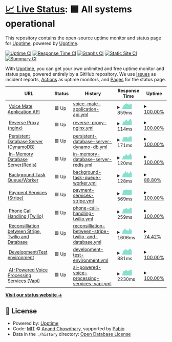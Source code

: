# [📈 Live Status](https://demo.upptime.js.org): <!--live status--> **🟩 All systems operational**

This repository contains the open-source uptime monitor and status page for [Upptime](https://upptime.js.org), powered by [Upptime](https://github.com/upptime/upptime).

[![Uptime CI](https://github.com/Voice-Mate/status-page/workflows/Uptime%20CI/badge.svg)](https://github.com/Voice-Mate/status-page/actions?query=workflow%3A%22Uptime+CI%22)
[![Response Time CI](https://github.com/Voice-Mate/status-page/workflows/Response%20Time%20CI/badge.svg)](https://github.com/Voice-Mate/status-page/actions?query=workflow%3A%22Response+Time+CI%22)
[![Graphs CI](https://github.com/Voice-Mate/status-page/workflows/Graphs%20CI/badge.svg)](https://github.com/Voice-Mate/status-page/actions?query=workflow%3A%22Graphs+CI%22)
[![Static Site CI](https://github.com/Voice-Mate/status-page/workflows/Static%20Site%20CI/badge.svg)](https://github.com/Voice-Mate/status-page/actions?query=workflow%3A%22Static+Site+CI%22)
[![Summary CI](https://github.com/Voice-Mate/status-page/workflows/Summary%20CI/badge.svg)](https://github.com/Voice-Mate/status-page/actions?query=workflow%3A%22Summary+CI%22)

With [Upptime](https://upptime.js.org), you can get your own unlimited and free uptime monitor and status page, powered entirely by a GitHub repository. We use [Issues](https://github.com/upptime/upptime/issues) as incident reports, [Actions](https://github.com/Voice-Mate/status-page/actions) as uptime monitors, and [Pages](https://demo.upptime.js.org) for the status page.

<!--start: status pages-->
<!-- This summary is generated by Upptime (https://github.com/upptime/upptime) -->
<!-- Do not edit this manually, your changes will be overwritten -->
<!-- prettier-ignore -->
| URL | Status | History | Response Time | Uptime |
| --- | ------ | ------- | ------------- | ------ |
| <img alt="" src="https://icons.duckduckgo.com/ip3/voicemate.nl.ico" height="13"> [Voice Mate Application API](https://voicemate.nl/fastapistatus) | 🟩 Up | [voice-mate-application-api.yml](https://github.com/Voice-Mate/status-page/commits/HEAD/history/voice-mate-application-api.yml) | <details><summary><img alt="Response time graph" src="./graphs/voice-mate-application-api/response-time-week.png" height="20"> 859ms</summary><br><a href="https://status.voicemate.nl/history/voice-mate-application-api"><img alt="Response time 769" src="https://img.shields.io/endpoint?url=https%3A%2F%2Fraw.githubusercontent.com%2FVoice-Mate%2Fstatus-page%2FHEAD%2Fapi%2Fvoice-mate-application-api%2Fresponse-time.json"></a><br><a href="https://status.voicemate.nl/history/voice-mate-application-api"><img alt="24-hour response time 701" src="https://img.shields.io/endpoint?url=https%3A%2F%2Fraw.githubusercontent.com%2FVoice-Mate%2Fstatus-page%2FHEAD%2Fapi%2Fvoice-mate-application-api%2Fresponse-time-day.json"></a><br><a href="https://status.voicemate.nl/history/voice-mate-application-api"><img alt="7-day response time 859" src="https://img.shields.io/endpoint?url=https%3A%2F%2Fraw.githubusercontent.com%2FVoice-Mate%2Fstatus-page%2FHEAD%2Fapi%2Fvoice-mate-application-api%2Fresponse-time-week.json"></a><br><a href="https://status.voicemate.nl/history/voice-mate-application-api"><img alt="30-day response time 961" src="https://img.shields.io/endpoint?url=https%3A%2F%2Fraw.githubusercontent.com%2FVoice-Mate%2Fstatus-page%2FHEAD%2Fapi%2Fvoice-mate-application-api%2Fresponse-time-month.json"></a><br><a href="https://status.voicemate.nl/history/voice-mate-application-api"><img alt="1-year response time 769" src="https://img.shields.io/endpoint?url=https%3A%2F%2Fraw.githubusercontent.com%2FVoice-Mate%2Fstatus-page%2FHEAD%2Fapi%2Fvoice-mate-application-api%2Fresponse-time-year.json"></a></details> | <details><summary><a href="https://status.voicemate.nl/history/voice-mate-application-api">100.00%</a></summary><a href="https://status.voicemate.nl/history/voice-mate-application-api"><img alt="All-time uptime 99.99%" src="https://img.shields.io/endpoint?url=https%3A%2F%2Fraw.githubusercontent.com%2FVoice-Mate%2Fstatus-page%2FHEAD%2Fapi%2Fvoice-mate-application-api%2Fuptime.json"></a><br><a href="https://status.voicemate.nl/history/voice-mate-application-api"><img alt="24-hour uptime 100.00%" src="https://img.shields.io/endpoint?url=https%3A%2F%2Fraw.githubusercontent.com%2FVoice-Mate%2Fstatus-page%2FHEAD%2Fapi%2Fvoice-mate-application-api%2Fuptime-day.json"></a><br><a href="https://status.voicemate.nl/history/voice-mate-application-api"><img alt="7-day uptime 100.00%" src="https://img.shields.io/endpoint?url=https%3A%2F%2Fraw.githubusercontent.com%2FVoice-Mate%2Fstatus-page%2FHEAD%2Fapi%2Fvoice-mate-application-api%2Fuptime-week.json"></a><br><a href="https://status.voicemate.nl/history/voice-mate-application-api"><img alt="30-day uptime 100.00%" src="https://img.shields.io/endpoint?url=https%3A%2F%2Fraw.githubusercontent.com%2FVoice-Mate%2Fstatus-page%2FHEAD%2Fapi%2Fvoice-mate-application-api%2Fuptime-month.json"></a><br><a href="https://status.voicemate.nl/history/voice-mate-application-api"><img alt="1-year uptime 99.99%" src="https://img.shields.io/endpoint?url=https%3A%2F%2Fraw.githubusercontent.com%2FVoice-Mate%2Fstatus-page%2FHEAD%2Fapi%2Fvoice-mate-application-api%2Fuptime-year.json"></a></details>
| <img alt="" src="https://icons.duckduckgo.com/ip3/voicemate.nl.ico" height="13"> [Reverse Proxy (nginx)](https://voicemate.nl/healthcheck) | 🟩 Up | [reverse-proxy-nginx.yml](https://github.com/Voice-Mate/status-page/commits/HEAD/history/reverse-proxy-nginx.yml) | <details><summary><img alt="Response time graph" src="./graphs/reverse-proxy-nginx/response-time-week.png" height="20"> 114ms</summary><br><a href="https://status.voicemate.nl/history/reverse-proxy-nginx"><img alt="Response time 118" src="https://img.shields.io/endpoint?url=https%3A%2F%2Fraw.githubusercontent.com%2FVoice-Mate%2Fstatus-page%2FHEAD%2Fapi%2Freverse-proxy-nginx%2Fresponse-time.json"></a><br><a href="https://status.voicemate.nl/history/reverse-proxy-nginx"><img alt="24-hour response time 95" src="https://img.shields.io/endpoint?url=https%3A%2F%2Fraw.githubusercontent.com%2FVoice-Mate%2Fstatus-page%2FHEAD%2Fapi%2Freverse-proxy-nginx%2Fresponse-time-day.json"></a><br><a href="https://status.voicemate.nl/history/reverse-proxy-nginx"><img alt="7-day response time 114" src="https://img.shields.io/endpoint?url=https%3A%2F%2Fraw.githubusercontent.com%2FVoice-Mate%2Fstatus-page%2FHEAD%2Fapi%2Freverse-proxy-nginx%2Fresponse-time-week.json"></a><br><a href="https://status.voicemate.nl/history/reverse-proxy-nginx"><img alt="30-day response time 121" src="https://img.shields.io/endpoint?url=https%3A%2F%2Fraw.githubusercontent.com%2FVoice-Mate%2Fstatus-page%2FHEAD%2Fapi%2Freverse-proxy-nginx%2Fresponse-time-month.json"></a><br><a href="https://status.voicemate.nl/history/reverse-proxy-nginx"><img alt="1-year response time 118" src="https://img.shields.io/endpoint?url=https%3A%2F%2Fraw.githubusercontent.com%2FVoice-Mate%2Fstatus-page%2FHEAD%2Fapi%2Freverse-proxy-nginx%2Fresponse-time-year.json"></a></details> | <details><summary><a href="https://status.voicemate.nl/history/reverse-proxy-nginx">100.00%</a></summary><a href="https://status.voicemate.nl/history/reverse-proxy-nginx"><img alt="All-time uptime 100.00%" src="https://img.shields.io/endpoint?url=https%3A%2F%2Fraw.githubusercontent.com%2FVoice-Mate%2Fstatus-page%2FHEAD%2Fapi%2Freverse-proxy-nginx%2Fuptime.json"></a><br><a href="https://status.voicemate.nl/history/reverse-proxy-nginx"><img alt="24-hour uptime 100.00%" src="https://img.shields.io/endpoint?url=https%3A%2F%2Fraw.githubusercontent.com%2FVoice-Mate%2Fstatus-page%2FHEAD%2Fapi%2Freverse-proxy-nginx%2Fuptime-day.json"></a><br><a href="https://status.voicemate.nl/history/reverse-proxy-nginx"><img alt="7-day uptime 100.00%" src="https://img.shields.io/endpoint?url=https%3A%2F%2Fraw.githubusercontent.com%2FVoice-Mate%2Fstatus-page%2FHEAD%2Fapi%2Freverse-proxy-nginx%2Fuptime-week.json"></a><br><a href="https://status.voicemate.nl/history/reverse-proxy-nginx"><img alt="30-day uptime 100.00%" src="https://img.shields.io/endpoint?url=https%3A%2F%2Fraw.githubusercontent.com%2FVoice-Mate%2Fstatus-page%2FHEAD%2Fapi%2Freverse-proxy-nginx%2Fuptime-month.json"></a><br><a href="https://status.voicemate.nl/history/reverse-proxy-nginx"><img alt="1-year uptime 100.00%" src="https://img.shields.io/endpoint?url=https%3A%2F%2Fraw.githubusercontent.com%2FVoice-Mate%2Fstatus-page%2FHEAD%2Fapi%2Freverse-proxy-nginx%2Fuptime-year.json"></a></details>
| <img alt="" src="https://icons.duckduckgo.com/ip3/voicemate.nl.ico" height="13"> [Persistent Database Server (DynamoDB)](https://voicemate.nl/databasestatus) | 🟩 Up | [persistent-database-server-dynamo-db.yml](https://github.com/Voice-Mate/status-page/commits/HEAD/history/persistent-database-server-dynamo-db.yml) | <details><summary><img alt="Response time graph" src="./graphs/persistent-database-server-dynamo-db/response-time-week.png" height="20"> 171ms</summary><br><a href="https://status.voicemate.nl/history/persistent-database-server-dynamo-db"><img alt="Response time 180" src="https://img.shields.io/endpoint?url=https%3A%2F%2Fraw.githubusercontent.com%2FVoice-Mate%2Fstatus-page%2FHEAD%2Fapi%2Fpersistent-database-server-dynamo-db%2Fresponse-time.json"></a><br><a href="https://status.voicemate.nl/history/persistent-database-server-dynamo-db"><img alt="24-hour response time 145" src="https://img.shields.io/endpoint?url=https%3A%2F%2Fraw.githubusercontent.com%2FVoice-Mate%2Fstatus-page%2FHEAD%2Fapi%2Fpersistent-database-server-dynamo-db%2Fresponse-time-day.json"></a><br><a href="https://status.voicemate.nl/history/persistent-database-server-dynamo-db"><img alt="7-day response time 171" src="https://img.shields.io/endpoint?url=https%3A%2F%2Fraw.githubusercontent.com%2FVoice-Mate%2Fstatus-page%2FHEAD%2Fapi%2Fpersistent-database-server-dynamo-db%2Fresponse-time-week.json"></a><br><a href="https://status.voicemate.nl/history/persistent-database-server-dynamo-db"><img alt="30-day response time 173" src="https://img.shields.io/endpoint?url=https%3A%2F%2Fraw.githubusercontent.com%2FVoice-Mate%2Fstatus-page%2FHEAD%2Fapi%2Fpersistent-database-server-dynamo-db%2Fresponse-time-month.json"></a><br><a href="https://status.voicemate.nl/history/persistent-database-server-dynamo-db"><img alt="1-year response time 180" src="https://img.shields.io/endpoint?url=https%3A%2F%2Fraw.githubusercontent.com%2FVoice-Mate%2Fstatus-page%2FHEAD%2Fapi%2Fpersistent-database-server-dynamo-db%2Fresponse-time-year.json"></a></details> | <details><summary><a href="https://status.voicemate.nl/history/persistent-database-server-dynamo-db">100.00%</a></summary><a href="https://status.voicemate.nl/history/persistent-database-server-dynamo-db"><img alt="All-time uptime 99.99%" src="https://img.shields.io/endpoint?url=https%3A%2F%2Fraw.githubusercontent.com%2FVoice-Mate%2Fstatus-page%2FHEAD%2Fapi%2Fpersistent-database-server-dynamo-db%2Fuptime.json"></a><br><a href="https://status.voicemate.nl/history/persistent-database-server-dynamo-db"><img alt="24-hour uptime 100.00%" src="https://img.shields.io/endpoint?url=https%3A%2F%2Fraw.githubusercontent.com%2FVoice-Mate%2Fstatus-page%2FHEAD%2Fapi%2Fpersistent-database-server-dynamo-db%2Fuptime-day.json"></a><br><a href="https://status.voicemate.nl/history/persistent-database-server-dynamo-db"><img alt="7-day uptime 100.00%" src="https://img.shields.io/endpoint?url=https%3A%2F%2Fraw.githubusercontent.com%2FVoice-Mate%2Fstatus-page%2FHEAD%2Fapi%2Fpersistent-database-server-dynamo-db%2Fuptime-week.json"></a><br><a href="https://status.voicemate.nl/history/persistent-database-server-dynamo-db"><img alt="30-day uptime 100.00%" src="https://img.shields.io/endpoint?url=https%3A%2F%2Fraw.githubusercontent.com%2FVoice-Mate%2Fstatus-page%2FHEAD%2Fapi%2Fpersistent-database-server-dynamo-db%2Fuptime-month.json"></a><br><a href="https://status.voicemate.nl/history/persistent-database-server-dynamo-db"><img alt="1-year uptime 99.99%" src="https://img.shields.io/endpoint?url=https%3A%2F%2Fraw.githubusercontent.com%2FVoice-Mate%2Fstatus-page%2FHEAD%2Fapi%2Fpersistent-database-server-dynamo-db%2Fuptime-year.json"></a></details>
| <img alt="" src="https://icons.duckduckgo.com/ip3/voicemate.nl.ico" height="13"> [In-Memory Database Server(Redis)](https://voicemate.nl/redisstatus) | 🟩 Up | [in-memory-database-server-redis.yml](https://github.com/Voice-Mate/status-page/commits/HEAD/history/in-memory-database-server-redis.yml) | <details><summary><img alt="Response time graph" src="./graphs/in-memory-database-server-redis/response-time-week.png" height="20"> 120ms</summary><br><a href="https://status.voicemate.nl/history/in-memory-database-server-redis"><img alt="Response time 228" src="https://img.shields.io/endpoint?url=https%3A%2F%2Fraw.githubusercontent.com%2FVoice-Mate%2Fstatus-page%2FHEAD%2Fapi%2Fin-memory-database-server-redis%2Fresponse-time.json"></a><br><a href="https://status.voicemate.nl/history/in-memory-database-server-redis"><img alt="24-hour response time 102" src="https://img.shields.io/endpoint?url=https%3A%2F%2Fraw.githubusercontent.com%2FVoice-Mate%2Fstatus-page%2FHEAD%2Fapi%2Fin-memory-database-server-redis%2Fresponse-time-day.json"></a><br><a href="https://status.voicemate.nl/history/in-memory-database-server-redis"><img alt="7-day response time 120" src="https://img.shields.io/endpoint?url=https%3A%2F%2Fraw.githubusercontent.com%2FVoice-Mate%2Fstatus-page%2FHEAD%2Fapi%2Fin-memory-database-server-redis%2Fresponse-time-week.json"></a><br><a href="https://status.voicemate.nl/history/in-memory-database-server-redis"><img alt="30-day response time 504" src="https://img.shields.io/endpoint?url=https%3A%2F%2Fraw.githubusercontent.com%2FVoice-Mate%2Fstatus-page%2FHEAD%2Fapi%2Fin-memory-database-server-redis%2Fresponse-time-month.json"></a><br><a href="https://status.voicemate.nl/history/in-memory-database-server-redis"><img alt="1-year response time 228" src="https://img.shields.io/endpoint?url=https%3A%2F%2Fraw.githubusercontent.com%2FVoice-Mate%2Fstatus-page%2FHEAD%2Fapi%2Fin-memory-database-server-redis%2Fresponse-time-year.json"></a></details> | <details><summary><a href="https://status.voicemate.nl/history/in-memory-database-server-redis">100.00%</a></summary><a href="https://status.voicemate.nl/history/in-memory-database-server-redis"><img alt="All-time uptime 99.99%" src="https://img.shields.io/endpoint?url=https%3A%2F%2Fraw.githubusercontent.com%2FVoice-Mate%2Fstatus-page%2FHEAD%2Fapi%2Fin-memory-database-server-redis%2Fuptime.json"></a><br><a href="https://status.voicemate.nl/history/in-memory-database-server-redis"><img alt="24-hour uptime 100.00%" src="https://img.shields.io/endpoint?url=https%3A%2F%2Fraw.githubusercontent.com%2FVoice-Mate%2Fstatus-page%2FHEAD%2Fapi%2Fin-memory-database-server-redis%2Fuptime-day.json"></a><br><a href="https://status.voicemate.nl/history/in-memory-database-server-redis"><img alt="7-day uptime 100.00%" src="https://img.shields.io/endpoint?url=https%3A%2F%2Fraw.githubusercontent.com%2FVoice-Mate%2Fstatus-page%2FHEAD%2Fapi%2Fin-memory-database-server-redis%2Fuptime-week.json"></a><br><a href="https://status.voicemate.nl/history/in-memory-database-server-redis"><img alt="30-day uptime 99.96%" src="https://img.shields.io/endpoint?url=https%3A%2F%2Fraw.githubusercontent.com%2FVoice-Mate%2Fstatus-page%2FHEAD%2Fapi%2Fin-memory-database-server-redis%2Fuptime-month.json"></a><br><a href="https://status.voicemate.nl/history/in-memory-database-server-redis"><img alt="1-year uptime 99.99%" src="https://img.shields.io/endpoint?url=https%3A%2F%2Fraw.githubusercontent.com%2FVoice-Mate%2Fstatus-page%2FHEAD%2Fapi%2Fin-memory-database-server-redis%2Fuptime-year.json"></a></details>
| <img alt="" src="https://icons.duckduckgo.com/ip3/voicemate.nl.ico" height="13"> [Background Task Queue/Worker](https://voicemate.nl/failed_tasks) | 🟩 Up | [background-task-queue-worker.yml](https://github.com/Voice-Mate/status-page/commits/HEAD/history/background-task-queue-worker.yml) | <details><summary><img alt="Response time graph" src="./graphs/background-task-queue-worker/response-time-week.png" height="20"> 128ms</summary><br><a href="https://status.voicemate.nl/history/background-task-queue-worker"><img alt="Response time 128" src="https://img.shields.io/endpoint?url=https%3A%2F%2Fraw.githubusercontent.com%2FVoice-Mate%2Fstatus-page%2FHEAD%2Fapi%2Fbackground-task-queue-worker%2Fresponse-time.json"></a><br><a href="https://status.voicemate.nl/history/background-task-queue-worker"><img alt="24-hour response time 110" src="https://img.shields.io/endpoint?url=https%3A%2F%2Fraw.githubusercontent.com%2FVoice-Mate%2Fstatus-page%2FHEAD%2Fapi%2Fbackground-task-queue-worker%2Fresponse-time-day.json"></a><br><a href="https://status.voicemate.nl/history/background-task-queue-worker"><img alt="7-day response time 128" src="https://img.shields.io/endpoint?url=https%3A%2F%2Fraw.githubusercontent.com%2FVoice-Mate%2Fstatus-page%2FHEAD%2Fapi%2Fbackground-task-queue-worker%2Fresponse-time-week.json"></a><br><a href="https://status.voicemate.nl/history/background-task-queue-worker"><img alt="30-day response time 139" src="https://img.shields.io/endpoint?url=https%3A%2F%2Fraw.githubusercontent.com%2FVoice-Mate%2Fstatus-page%2FHEAD%2Fapi%2Fbackground-task-queue-worker%2Fresponse-time-month.json"></a><br><a href="https://status.voicemate.nl/history/background-task-queue-worker"><img alt="1-year response time 128" src="https://img.shields.io/endpoint?url=https%3A%2F%2Fraw.githubusercontent.com%2FVoice-Mate%2Fstatus-page%2FHEAD%2Fapi%2Fbackground-task-queue-worker%2Fresponse-time-year.json"></a></details> | <details><summary><a href="https://status.voicemate.nl/history/background-task-queue-worker">88.80%</a></summary><a href="https://status.voicemate.nl/history/background-task-queue-worker"><img alt="All-time uptime 77.74%" src="https://img.shields.io/endpoint?url=https%3A%2F%2Fraw.githubusercontent.com%2FVoice-Mate%2Fstatus-page%2FHEAD%2Fapi%2Fbackground-task-queue-worker%2Fuptime.json"></a><br><a href="https://status.voicemate.nl/history/background-task-queue-worker"><img alt="24-hour uptime 100.00%" src="https://img.shields.io/endpoint?url=https%3A%2F%2Fraw.githubusercontent.com%2FVoice-Mate%2Fstatus-page%2FHEAD%2Fapi%2Fbackground-task-queue-worker%2Fuptime-day.json"></a><br><a href="https://status.voicemate.nl/history/background-task-queue-worker"><img alt="7-day uptime 88.80%" src="https://img.shields.io/endpoint?url=https%3A%2F%2Fraw.githubusercontent.com%2FVoice-Mate%2Fstatus-page%2FHEAD%2Fapi%2Fbackground-task-queue-worker%2Fuptime-week.json"></a><br><a href="https://status.voicemate.nl/history/background-task-queue-worker"><img alt="30-day uptime 84.23%" src="https://img.shields.io/endpoint?url=https%3A%2F%2Fraw.githubusercontent.com%2FVoice-Mate%2Fstatus-page%2FHEAD%2Fapi%2Fbackground-task-queue-worker%2Fuptime-month.json"></a><br><a href="https://status.voicemate.nl/history/background-task-queue-worker"><img alt="1-year uptime 77.74%" src="https://img.shields.io/endpoint?url=https%3A%2F%2Fraw.githubusercontent.com%2FVoice-Mate%2Fstatus-page%2FHEAD%2Fapi%2Fbackground-task-queue-worker%2Fuptime-year.json"></a></details>
| <img alt="" src="https://icons.duckduckgo.com/ip3/voicemate.nl.ico" height="13"> [Payment Services (Stripe)](https://voicemate.nl/stripestatus) | 🟩 Up | [payment-services-stripe.yml](https://github.com/Voice-Mate/status-page/commits/HEAD/history/payment-services-stripe.yml) | <details><summary><img alt="Response time graph" src="./graphs/payment-services-stripe/response-time-week.png" height="20"> 569ms</summary><br><a href="https://status.voicemate.nl/history/payment-services-stripe"><img alt="Response time 535" src="https://img.shields.io/endpoint?url=https%3A%2F%2Fraw.githubusercontent.com%2FVoice-Mate%2Fstatus-page%2FHEAD%2Fapi%2Fpayment-services-stripe%2Fresponse-time.json"></a><br><a href="https://status.voicemate.nl/history/payment-services-stripe"><img alt="24-hour response time 580" src="https://img.shields.io/endpoint?url=https%3A%2F%2Fraw.githubusercontent.com%2FVoice-Mate%2Fstatus-page%2FHEAD%2Fapi%2Fpayment-services-stripe%2Fresponse-time-day.json"></a><br><a href="https://status.voicemate.nl/history/payment-services-stripe"><img alt="7-day response time 569" src="https://img.shields.io/endpoint?url=https%3A%2F%2Fraw.githubusercontent.com%2FVoice-Mate%2Fstatus-page%2FHEAD%2Fapi%2Fpayment-services-stripe%2Fresponse-time-week.json"></a><br><a href="https://status.voicemate.nl/history/payment-services-stripe"><img alt="30-day response time 572" src="https://img.shields.io/endpoint?url=https%3A%2F%2Fraw.githubusercontent.com%2FVoice-Mate%2Fstatus-page%2FHEAD%2Fapi%2Fpayment-services-stripe%2Fresponse-time-month.json"></a><br><a href="https://status.voicemate.nl/history/payment-services-stripe"><img alt="1-year response time 535" src="https://img.shields.io/endpoint?url=https%3A%2F%2Fraw.githubusercontent.com%2FVoice-Mate%2Fstatus-page%2FHEAD%2Fapi%2Fpayment-services-stripe%2Fresponse-time-year.json"></a></details> | <details><summary><a href="https://status.voicemate.nl/history/payment-services-stripe">100.00%</a></summary><a href="https://status.voicemate.nl/history/payment-services-stripe"><img alt="All-time uptime 99.99%" src="https://img.shields.io/endpoint?url=https%3A%2F%2Fraw.githubusercontent.com%2FVoice-Mate%2Fstatus-page%2FHEAD%2Fapi%2Fpayment-services-stripe%2Fuptime.json"></a><br><a href="https://status.voicemate.nl/history/payment-services-stripe"><img alt="24-hour uptime 100.00%" src="https://img.shields.io/endpoint?url=https%3A%2F%2Fraw.githubusercontent.com%2FVoice-Mate%2Fstatus-page%2FHEAD%2Fapi%2Fpayment-services-stripe%2Fuptime-day.json"></a><br><a href="https://status.voicemate.nl/history/payment-services-stripe"><img alt="7-day uptime 100.00%" src="https://img.shields.io/endpoint?url=https%3A%2F%2Fraw.githubusercontent.com%2FVoice-Mate%2Fstatus-page%2FHEAD%2Fapi%2Fpayment-services-stripe%2Fuptime-week.json"></a><br><a href="https://status.voicemate.nl/history/payment-services-stripe"><img alt="30-day uptime 99.96%" src="https://img.shields.io/endpoint?url=https%3A%2F%2Fraw.githubusercontent.com%2FVoice-Mate%2Fstatus-page%2FHEAD%2Fapi%2Fpayment-services-stripe%2Fuptime-month.json"></a><br><a href="https://status.voicemate.nl/history/payment-services-stripe"><img alt="1-year uptime 99.99%" src="https://img.shields.io/endpoint?url=https%3A%2F%2Fraw.githubusercontent.com%2FVoice-Mate%2Fstatus-page%2FHEAD%2Fapi%2Fpayment-services-stripe%2Fuptime-year.json"></a></details>
| <img alt="" src="https://icons.duckduckgo.com/ip3/voicemate.nl.ico" height="13"> [Phone Call Handling (Twilio)](https://voicemate.nl/twiliostatus) | 🟩 Up | [phone-call-handling-twilio.yml](https://github.com/Voice-Mate/status-page/commits/HEAD/history/phone-call-handling-twilio.yml) | <details><summary><img alt="Response time graph" src="./graphs/phone-call-handling-twilio/response-time-week.png" height="20"> 259ms</summary><br><a href="https://status.voicemate.nl/history/phone-call-handling-twilio"><img alt="Response time 292" src="https://img.shields.io/endpoint?url=https%3A%2F%2Fraw.githubusercontent.com%2FVoice-Mate%2Fstatus-page%2FHEAD%2Fapi%2Fphone-call-handling-twilio%2Fresponse-time.json"></a><br><a href="https://status.voicemate.nl/history/phone-call-handling-twilio"><img alt="24-hour response time 242" src="https://img.shields.io/endpoint?url=https%3A%2F%2Fraw.githubusercontent.com%2FVoice-Mate%2Fstatus-page%2FHEAD%2Fapi%2Fphone-call-handling-twilio%2Fresponse-time-day.json"></a><br><a href="https://status.voicemate.nl/history/phone-call-handling-twilio"><img alt="7-day response time 259" src="https://img.shields.io/endpoint?url=https%3A%2F%2Fraw.githubusercontent.com%2FVoice-Mate%2Fstatus-page%2FHEAD%2Fapi%2Fphone-call-handling-twilio%2Fresponse-time-week.json"></a><br><a href="https://status.voicemate.nl/history/phone-call-handling-twilio"><img alt="30-day response time 277" src="https://img.shields.io/endpoint?url=https%3A%2F%2Fraw.githubusercontent.com%2FVoice-Mate%2Fstatus-page%2FHEAD%2Fapi%2Fphone-call-handling-twilio%2Fresponse-time-month.json"></a><br><a href="https://status.voicemate.nl/history/phone-call-handling-twilio"><img alt="1-year response time 292" src="https://img.shields.io/endpoint?url=https%3A%2F%2Fraw.githubusercontent.com%2FVoice-Mate%2Fstatus-page%2FHEAD%2Fapi%2Fphone-call-handling-twilio%2Fresponse-time-year.json"></a></details> | <details><summary><a href="https://status.voicemate.nl/history/phone-call-handling-twilio">100.00%</a></summary><a href="https://status.voicemate.nl/history/phone-call-handling-twilio"><img alt="All-time uptime 99.99%" src="https://img.shields.io/endpoint?url=https%3A%2F%2Fraw.githubusercontent.com%2FVoice-Mate%2Fstatus-page%2FHEAD%2Fapi%2Fphone-call-handling-twilio%2Fuptime.json"></a><br><a href="https://status.voicemate.nl/history/phone-call-handling-twilio"><img alt="24-hour uptime 100.00%" src="https://img.shields.io/endpoint?url=https%3A%2F%2Fraw.githubusercontent.com%2FVoice-Mate%2Fstatus-page%2FHEAD%2Fapi%2Fphone-call-handling-twilio%2Fuptime-day.json"></a><br><a href="https://status.voicemate.nl/history/phone-call-handling-twilio"><img alt="7-day uptime 100.00%" src="https://img.shields.io/endpoint?url=https%3A%2F%2Fraw.githubusercontent.com%2FVoice-Mate%2Fstatus-page%2FHEAD%2Fapi%2Fphone-call-handling-twilio%2Fuptime-week.json"></a><br><a href="https://status.voicemate.nl/history/phone-call-handling-twilio"><img alt="30-day uptime 99.96%" src="https://img.shields.io/endpoint?url=https%3A%2F%2Fraw.githubusercontent.com%2FVoice-Mate%2Fstatus-page%2FHEAD%2Fapi%2Fphone-call-handling-twilio%2Fuptime-month.json"></a><br><a href="https://status.voicemate.nl/history/phone-call-handling-twilio"><img alt="1-year uptime 99.99%" src="https://img.shields.io/endpoint?url=https%3A%2F%2Fraw.githubusercontent.com%2FVoice-Mate%2Fstatus-page%2FHEAD%2Fapi%2Fphone-call-handling-twilio%2Fuptime-year.json"></a></details>
| <img alt="" src="https://icons.duckduckgo.com/ip3/voicemate.nl.ico" height="13"> [Reconsilliation between Stripe, Twilio and Database](https://voicemate.nl/databases_in_sync) | 🟩 Up | [reconsilliation-between-stripe-twilio-and-database.yml](https://github.com/Voice-Mate/status-page/commits/HEAD/history/reconsilliation-between-stripe-twilio-and-database.yml) | <details><summary><img alt="Response time graph" src="./graphs/reconsilliation-between-stripe-twilio-and-database/response-time-week.png" height="20"> 1606ms</summary><br><a href="https://status.voicemate.nl/history/reconsilliation-between-stripe-twilio-and-database"><img alt="Response time 1531" src="https://img.shields.io/endpoint?url=https%3A%2F%2Fraw.githubusercontent.com%2FVoice-Mate%2Fstatus-page%2FHEAD%2Fapi%2Freconsilliation-between-stripe-twilio-and-database%2Fresponse-time.json"></a><br><a href="https://status.voicemate.nl/history/reconsilliation-between-stripe-twilio-and-database"><img alt="24-hour response time 1484" src="https://img.shields.io/endpoint?url=https%3A%2F%2Fraw.githubusercontent.com%2FVoice-Mate%2Fstatus-page%2FHEAD%2Fapi%2Freconsilliation-between-stripe-twilio-and-database%2Fresponse-time-day.json"></a><br><a href="https://status.voicemate.nl/history/reconsilliation-between-stripe-twilio-and-database"><img alt="7-day response time 1606" src="https://img.shields.io/endpoint?url=https%3A%2F%2Fraw.githubusercontent.com%2FVoice-Mate%2Fstatus-page%2FHEAD%2Fapi%2Freconsilliation-between-stripe-twilio-and-database%2Fresponse-time-week.json"></a><br><a href="https://status.voicemate.nl/history/reconsilliation-between-stripe-twilio-and-database"><img alt="30-day response time 1482" src="https://img.shields.io/endpoint?url=https%3A%2F%2Fraw.githubusercontent.com%2FVoice-Mate%2Fstatus-page%2FHEAD%2Fapi%2Freconsilliation-between-stripe-twilio-and-database%2Fresponse-time-month.json"></a><br><a href="https://status.voicemate.nl/history/reconsilliation-between-stripe-twilio-and-database"><img alt="1-year response time 1531" src="https://img.shields.io/endpoint?url=https%3A%2F%2Fraw.githubusercontent.com%2FVoice-Mate%2Fstatus-page%2FHEAD%2Fapi%2Freconsilliation-between-stripe-twilio-and-database%2Fresponse-time-year.json"></a></details> | <details><summary><a href="https://status.voicemate.nl/history/reconsilliation-between-stripe-twilio-and-database">74.42%</a></summary><a href="https://status.voicemate.nl/history/reconsilliation-between-stripe-twilio-and-database"><img alt="All-time uptime 80.42%" src="https://img.shields.io/endpoint?url=https%3A%2F%2Fraw.githubusercontent.com%2FVoice-Mate%2Fstatus-page%2FHEAD%2Fapi%2Freconsilliation-between-stripe-twilio-and-database%2Fuptime.json"></a><br><a href="https://status.voicemate.nl/history/reconsilliation-between-stripe-twilio-and-database"><img alt="24-hour uptime 100.00%" src="https://img.shields.io/endpoint?url=https%3A%2F%2Fraw.githubusercontent.com%2FVoice-Mate%2Fstatus-page%2FHEAD%2Fapi%2Freconsilliation-between-stripe-twilio-and-database%2Fuptime-day.json"></a><br><a href="https://status.voicemate.nl/history/reconsilliation-between-stripe-twilio-and-database"><img alt="7-day uptime 74.42%" src="https://img.shields.io/endpoint?url=https%3A%2F%2Fraw.githubusercontent.com%2FVoice-Mate%2Fstatus-page%2FHEAD%2Fapi%2Freconsilliation-between-stripe-twilio-and-database%2Fuptime-week.json"></a><br><a href="https://status.voicemate.nl/history/reconsilliation-between-stripe-twilio-and-database"><img alt="30-day uptime 53.34%" src="https://img.shields.io/endpoint?url=https%3A%2F%2Fraw.githubusercontent.com%2FVoice-Mate%2Fstatus-page%2FHEAD%2Fapi%2Freconsilliation-between-stripe-twilio-and-database%2Fuptime-month.json"></a><br><a href="https://status.voicemate.nl/history/reconsilliation-between-stripe-twilio-and-database"><img alt="1-year uptime 80.42%" src="https://img.shields.io/endpoint?url=https%3A%2F%2Fraw.githubusercontent.com%2FVoice-Mate%2Fstatus-page%2FHEAD%2Fapi%2Freconsilliation-between-stripe-twilio-and-database%2Fuptime-year.json"></a></details>
| <img alt="" src="https://icons.duckduckgo.com/ip3/triage-voicemate-backend.sou81r6ngg1is.eu-central-1.cs.amazonlightsail.com.ico" height="13"> [Development/Test environment](https://triage-voicemate-backend.sou81r6ngg1is.eu-central-1.cs.amazonlightsail.com/fastapistatus) | 🟩 Up | [development-test-environment.yml](https://github.com/Voice-Mate/status-page/commits/HEAD/history/development-test-environment.yml) | <details><summary><img alt="Response time graph" src="./graphs/development-test-environment/response-time-week.png" height="20"> 881ms</summary><br><a href="https://status.voicemate.nl/history/development-test-environment"><img alt="Response time 2304" src="https://img.shields.io/endpoint?url=https%3A%2F%2Fraw.githubusercontent.com%2FVoice-Mate%2Fstatus-page%2FHEAD%2Fapi%2Fdevelopment-test-environment%2Fresponse-time.json"></a><br><a href="https://status.voicemate.nl/history/development-test-environment"><img alt="24-hour response time 764" src="https://img.shields.io/endpoint?url=https%3A%2F%2Fraw.githubusercontent.com%2FVoice-Mate%2Fstatus-page%2FHEAD%2Fapi%2Fdevelopment-test-environment%2Fresponse-time-day.json"></a><br><a href="https://status.voicemate.nl/history/development-test-environment"><img alt="7-day response time 881" src="https://img.shields.io/endpoint?url=https%3A%2F%2Fraw.githubusercontent.com%2FVoice-Mate%2Fstatus-page%2FHEAD%2Fapi%2Fdevelopment-test-environment%2Fresponse-time-week.json"></a><br><a href="https://status.voicemate.nl/history/development-test-environment"><img alt="30-day response time 861" src="https://img.shields.io/endpoint?url=https%3A%2F%2Fraw.githubusercontent.com%2FVoice-Mate%2Fstatus-page%2FHEAD%2Fapi%2Fdevelopment-test-environment%2Fresponse-time-month.json"></a><br><a href="https://status.voicemate.nl/history/development-test-environment"><img alt="1-year response time 2304" src="https://img.shields.io/endpoint?url=https%3A%2F%2Fraw.githubusercontent.com%2FVoice-Mate%2Fstatus-page%2FHEAD%2Fapi%2Fdevelopment-test-environment%2Fresponse-time-year.json"></a></details> | <details><summary><a href="https://status.voicemate.nl/history/development-test-environment">100.00%</a></summary><a href="https://status.voicemate.nl/history/development-test-environment"><img alt="All-time uptime 96.49%" src="https://img.shields.io/endpoint?url=https%3A%2F%2Fraw.githubusercontent.com%2FVoice-Mate%2Fstatus-page%2FHEAD%2Fapi%2Fdevelopment-test-environment%2Fuptime.json"></a><br><a href="https://status.voicemate.nl/history/development-test-environment"><img alt="24-hour uptime 100.00%" src="https://img.shields.io/endpoint?url=https%3A%2F%2Fraw.githubusercontent.com%2FVoice-Mate%2Fstatus-page%2FHEAD%2Fapi%2Fdevelopment-test-environment%2Fuptime-day.json"></a><br><a href="https://status.voicemate.nl/history/development-test-environment"><img alt="7-day uptime 100.00%" src="https://img.shields.io/endpoint?url=https%3A%2F%2Fraw.githubusercontent.com%2FVoice-Mate%2Fstatus-page%2FHEAD%2Fapi%2Fdevelopment-test-environment%2Fuptime-week.json"></a><br><a href="https://status.voicemate.nl/history/development-test-environment"><img alt="30-day uptime 99.52%" src="https://img.shields.io/endpoint?url=https%3A%2F%2Fraw.githubusercontent.com%2FVoice-Mate%2Fstatus-page%2FHEAD%2Fapi%2Fdevelopment-test-environment%2Fuptime-month.json"></a><br><a href="https://status.voicemate.nl/history/development-test-environment"><img alt="1-year uptime 96.49%" src="https://img.shields.io/endpoint?url=https%3A%2F%2Fraw.githubusercontent.com%2FVoice-Mate%2Fstatus-page%2FHEAD%2Fapi%2Fdevelopment-test-environment%2Fuptime-year.json"></a></details>
| <img alt="" src="https://icons.duckduckgo.com/ip3/status.vapi.ai.ico" height="13"> [AI-Powered Voice Processing Services (Vapi)](https://status.vapi.ai) | 🟩 Up | [ai-powered-voice-processing-services-vapi.yml](https://github.com/Voice-Mate/status-page/commits/HEAD/history/ai-powered-voice-processing-services-vapi.yml) | <details><summary><img alt="Response time graph" src="./graphs/ai-powered-voice-processing-services-vapi/response-time-week.png" height="20"> 2230ms</summary><br><a href="https://status.voicemate.nl/history/ai-powered-voice-processing-services-vapi"><img alt="Response time 1594" src="https://img.shields.io/endpoint?url=https%3A%2F%2Fraw.githubusercontent.com%2FVoice-Mate%2Fstatus-page%2FHEAD%2Fapi%2Fai-powered-voice-processing-services-vapi%2Fresponse-time.json"></a><br><a href="https://status.voicemate.nl/history/ai-powered-voice-processing-services-vapi"><img alt="24-hour response time 1581" src="https://img.shields.io/endpoint?url=https%3A%2F%2Fraw.githubusercontent.com%2FVoice-Mate%2Fstatus-page%2FHEAD%2Fapi%2Fai-powered-voice-processing-services-vapi%2Fresponse-time-day.json"></a><br><a href="https://status.voicemate.nl/history/ai-powered-voice-processing-services-vapi"><img alt="7-day response time 2230" src="https://img.shields.io/endpoint?url=https%3A%2F%2Fraw.githubusercontent.com%2FVoice-Mate%2Fstatus-page%2FHEAD%2Fapi%2Fai-powered-voice-processing-services-vapi%2Fresponse-time-week.json"></a><br><a href="https://status.voicemate.nl/history/ai-powered-voice-processing-services-vapi"><img alt="30-day response time 2874" src="https://img.shields.io/endpoint?url=https%3A%2F%2Fraw.githubusercontent.com%2FVoice-Mate%2Fstatus-page%2FHEAD%2Fapi%2Fai-powered-voice-processing-services-vapi%2Fresponse-time-month.json"></a><br><a href="https://status.voicemate.nl/history/ai-powered-voice-processing-services-vapi"><img alt="1-year response time 1594" src="https://img.shields.io/endpoint?url=https%3A%2F%2Fraw.githubusercontent.com%2FVoice-Mate%2Fstatus-page%2FHEAD%2Fapi%2Fai-powered-voice-processing-services-vapi%2Fresponse-time-year.json"></a></details> | <details><summary><a href="https://status.voicemate.nl/history/ai-powered-voice-processing-services-vapi">100.00%</a></summary><a href="https://status.voicemate.nl/history/ai-powered-voice-processing-services-vapi"><img alt="All-time uptime 99.38%" src="https://img.shields.io/endpoint?url=https%3A%2F%2Fraw.githubusercontent.com%2FVoice-Mate%2Fstatus-page%2FHEAD%2Fapi%2Fai-powered-voice-processing-services-vapi%2Fuptime.json"></a><br><a href="https://status.voicemate.nl/history/ai-powered-voice-processing-services-vapi"><img alt="24-hour uptime 100.00%" src="https://img.shields.io/endpoint?url=https%3A%2F%2Fraw.githubusercontent.com%2FVoice-Mate%2Fstatus-page%2FHEAD%2Fapi%2Fai-powered-voice-processing-services-vapi%2Fuptime-day.json"></a><br><a href="https://status.voicemate.nl/history/ai-powered-voice-processing-services-vapi"><img alt="7-day uptime 100.00%" src="https://img.shields.io/endpoint?url=https%3A%2F%2Fraw.githubusercontent.com%2FVoice-Mate%2Fstatus-page%2FHEAD%2Fapi%2Fai-powered-voice-processing-services-vapi%2Fuptime-week.json"></a><br><a href="https://status.voicemate.nl/history/ai-powered-voice-processing-services-vapi"><img alt="30-day uptime 96.84%" src="https://img.shields.io/endpoint?url=https%3A%2F%2Fraw.githubusercontent.com%2FVoice-Mate%2Fstatus-page%2FHEAD%2Fapi%2Fai-powered-voice-processing-services-vapi%2Fuptime-month.json"></a><br><a href="https://status.voicemate.nl/history/ai-powered-voice-processing-services-vapi"><img alt="1-year uptime 99.38%" src="https://img.shields.io/endpoint?url=https%3A%2F%2Fraw.githubusercontent.com%2FVoice-Mate%2Fstatus-page%2FHEAD%2Fapi%2Fai-powered-voice-processing-services-vapi%2Fuptime-year.json"></a></details>

<!--end: status pages-->

[**Visit our status website →**](https://demo.upptime.js.org)

## 📄 License

- Powered by: [Upptime](https://github.com/upptime/upptime)
- Code: [MIT](./LICENSE) © [Anand Chowdhary](https://anandchowdhary.com), supported by [Pabio](https://pabio.com)
- Data in the `./history` directory: [Open Database License](https://opendatacommons.org/licenses/odbl/1-0/)
